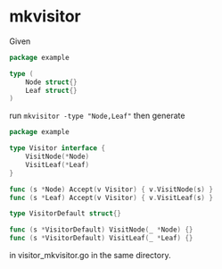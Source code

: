 # mkvisitor

Given

```go
package example

type (
	Node struct{}
	Leaf struct{}
)
```

run `mkvisitor -type "Node,Leaf"` then generate

```go
package example

type Visitor interface {
	VisitNode(*Node)
	VisitLeaf(*Leaf)
}

func (s *Node) Accept(v Visitor) { v.VisitNode(s) }
func (s *Leaf) Accept(v Visitor) { v.VisitLeaf(s) }

type VisitorDefault struct{}

func (s *VisitorDefault) VisitNode(_ *Node) {}
func (s *VisitorDefault) VisitLeaf(_ *Leaf) {}
```

in visitor_mkvisitor.go in the same directory.
